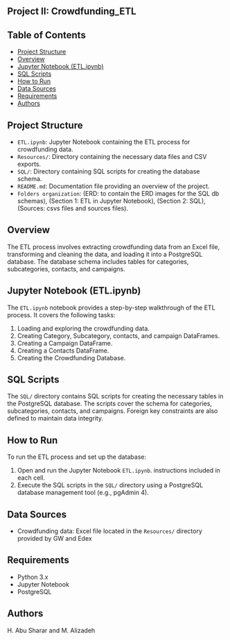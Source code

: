 ## Project II: Crowdfunding_ETL

## Table of Contents

- [Project Structure](#project-structure)
- [Overview](#overview)
- [Jupyter Notebook (ETL.ipynb)](#jupyter-notebook-etlipynb)
- [SQL Scripts](#sql-scripts)
- [How to Run](#how-to-run)
- [Data Sources](#data-sources)
- [Requirements](#requirements)
- [Authors](#authors)

## Project Structure

- `ETL.ipynb`: Jupyter Notebook containing the ETL process for crowdfunding data.
- `Resources/`: Directory containing the necessary data files and CSV exports.
- `SQL/`: Directory containing SQL scripts for creating the database schema.
- `README.md`: Documentation file providing an overview of the project.
- `Folders organization`: (ERD: to contain the ERD images for the SQL db schemas), (Section 1: ETL in Jupyter Notebook), (Section 2: SQL), (Sources: csvs files and sources files).

## Overview

The ETL process involves extracting crowdfunding data from an Excel file, transforming and cleaning the data, and loading it into a PostgreSQL database. The database schema includes tables for categories, subcategories, contacts, and campaigns.

## Jupyter Notebook (ETL.ipynb)

The `ETL.ipynb` notebook provides a step-by-step walkthrough of the ETL process. It covers the following tasks:

1. Loading and exploring the crowdfunding data.
2. Creating Category, Subcategory, contacts, and campaign DataFrames.
3. Creating a Campaign DataFrame.
4. Creating a Contacts DataFrame.
5. Creating the Crowdfunding Database.

## SQL Scripts

The `SQL/` directory contains SQL scripts for creating the necessary tables in the PostgreSQL database. The scripts cover the schema for categories, subcategories, contacts, and campaigns. Foreign key constraints are also defined to maintain data integrity.

## How to Run

To run the ETL process and set up the database:

1. Open and run the Jupyter Notebook `ETL.ipynb`. instructions included in each cell.
2. Execute the SQL scripts in the `SQL/` directory using a PostgreSQL database management tool (e.g., pgAdmin 4).

## Data Sources

- Crowdfunding data: Excel file located in the `Resources/` directory provided by GW and Edex

## Requirements

- Python 3.x
- Jupyter Notebook
- PostgreSQL

## Authors
H. Abu Sharar and M. Alizadeh

